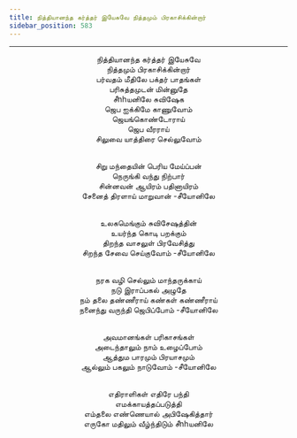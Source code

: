 ```yaml
---
title: நித்தியானந்த கர்த்தர் இயேசுவே நித்தமும் பிரகாசிக்கின்றார்
sidebar_position: 583
---
```


---
<center>
நித்தியானந்த கர்த்தர் இயேசுவே<br/>
நித்தமும் பிரகாசிக்கின்றார்<br/>
பர்வதம் மீதிலே பக்தர் பாதங்கள்<br/>
பரிசுத்தமுடன் மின்னுதே<br/>
சீnhயனிலே சுவிஷேக<br/>
ஜெப ஐக்கிமே காணுவோம்<br/>
ஜெயங்கொண்டோராய்<br/>
ஜெப வீரராய்<br/>
சிலுவை யாத்திரை செல்லுவோம்<br/><br/>

சிறு மந்தையின் பெரிய மேய்ப்பன்<br/>
நெருங்கி வந்து நிற்பார்<br/>
சின்னவன் ஆயிரம் பதினாயிரம்<br/>
சேனைத் திரளாய் மாறுவான்                -சீயோனிலே<br/><br/>

உலகமெங்கும் சுவிசேஷத்தின்<br/>
உயர்ந்த கொடி பறக்கும்<br/>
திறந்த வாசலுள் பிரவேசித்து<br/>
சிறந்த சேவை செய்குவோம்            -சீயோனிலே<br/><br/>

நரக வழி செல்லும் மாந்தருக்காய்<br/>
நடு இராப்பகல் அழுதே<br/>
நம் தலை தண்ணீராய் கண்கள் கண்ணீராய்<br/>
நனைந்து வருந்தி ஜெபிப்போம்            -சீயோனிலே<br/><br/>

அவமானங்கள் பரிகாசங்கள்<br/>
அடைந்தாலும் நாம் உழைப்போம்<br/>
ஆத்தும பாரமும் பிரயாசமும்<br/>
ஆல்லும் பகலும் நாடுவோம்            -சீயோனிலே<br/><br/>

எதிராளிகள் எதிரே பந்தி<br/>
எமக்காயத்தப்படுத்தி<br/>
எம்தலை எண்ணெயால் அபிஷேகித்தார்<br/>
எருகோ மதிலும் வீழ்ந்திடும்            சீnhயனிலே
</center>